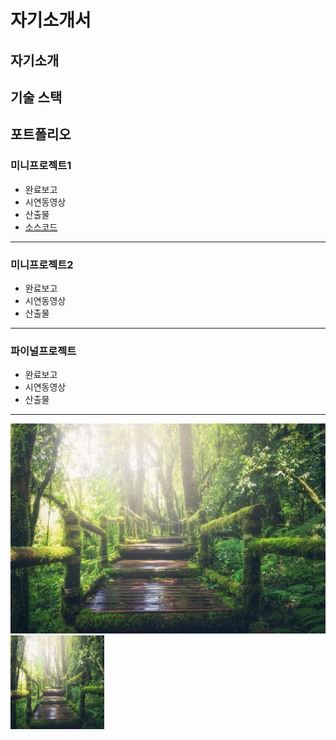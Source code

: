# 자기소개서
## 자기소개
## 기술 스택
## 포트폴리오
### 미니프로젝트1
* 완료보고
* 시연동영상
* 산출물
* [소스코드](http://www.naver.com)
---
### 미니프로젝트2
* 완료보고
* 시연동영상
* 산출물
---
### 파이널프로젝트
* 완료보고
* 시연동영상
* 산출물
---

![자연](./img/nature.jpg)
<img src='./img/nature.jpg' width='150' height='150'> 